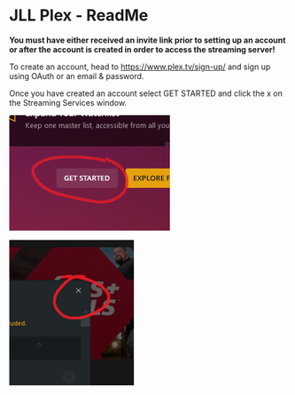 # JLL Plex - ReadMe
**You must have either received an invite link prior to setting up an account or after the account is created in order to access the streaming server!**

To create an account, head to https://www.plex.tv/sign-up/ and sign up using OAuth or an email & password.

Once you have created an account select GET STARTED and click the x on the Streaming Services window.

![get-started-button](https://github.com/adrian-griffin/PlexSetupDoc/blob/main/media/GetStartedButton.png)

![exit-button](https://github.com/adrian-griffin/PlexSetupDoc/blob/main/media/ExitStreamingServices.png)


